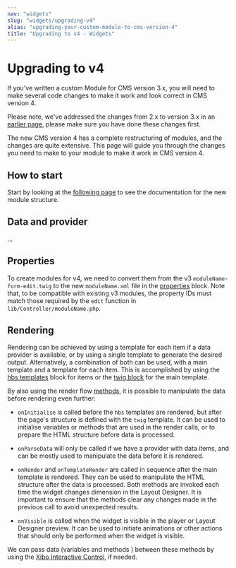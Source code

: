 ```yaml
---
nav: "widgets"
slug: "widgets/upgrading-v4"
alias: "upgrading-your-custom-module-to-cms-version-4"
title: "Upgrading to v4 - Widgets"
---
```


# Upgrading to v4

If you've written a custom Module for CMS version 3.x, you will need to make several code changes to make it work and look correct in CMS version 4.

Please note, we've addressed the changes from 2.x to version 3.x in an [earlier page](https://xibosignage.com/docs/developer/widgets/upgrading-v3), please make sure you have done these changes first.

The new CMS version 4 has a complete restructuring of modules, and the changes are quite extensive. This page will guide you through the changes you need to make to your module to make it work in CMS version 4.

## How to start

Start by looking at the [following page](creating_a_module.md) to see the documentation for the new module structure.

## Data and provider

...

## Properties

To create modules for v4, we need to convert them from the v3 `moduleName-form-edit.twig` to the new `moduleName.xml` file in the [properties](creating_a_module.md#13-property) block. Note that, to be compatible with existing v3 modules, the property IDs must match those required by the `edit` function in `lib/Controller/moduleName.php`.

## Rendering

Rendering can be achieved by using a template for each item if a data provider is available, or by using a single template to generate the desired output. Alternatively, a combination of both can be used, with a main template and a template for each item. This is accomplished by using the [hbs templates](creating_a_module.md#142-hbs-templates) block for items or the [twig block](creating_a_module.md#141-twig) for the main template.

By also using the render flow [methods](creating_a_module.md#22-methods), it is possible to manipulate the data before rendering even further:

- `onInitialise` is called before the `hbs` templates are rendered, but after the page's structure is defined with the `twig` template. It can be used to initialise variables or methods that are used in the render calls, or to prepare the HTML structure before data is processed.

- `onParseData` will only be called if we have a provider with data items, and can be mostly used to manipulate the data before it is rendered.

- `onRender` and `onTemplateRender` are called in sequence after the main template is rendered. They can be used to manipulate the HTML structure after the data is processed. Both methods are invoked each time the widget changes dimension in the Layout Designer. It is important to ensure that the methods clear any changes made in the previous call to avoid unexpected results.

- `onVisible` is called when the widget is visible in the player or Layout Designer preview. It can be used to initiate animations or other actions that should only be performed when the widget is visible.

We can pass data (variables and methods ) between these methods by using the [Xibo Interactive Control](creating_a_module.md#4-using-the-xibo-interactive-control), if needed.
